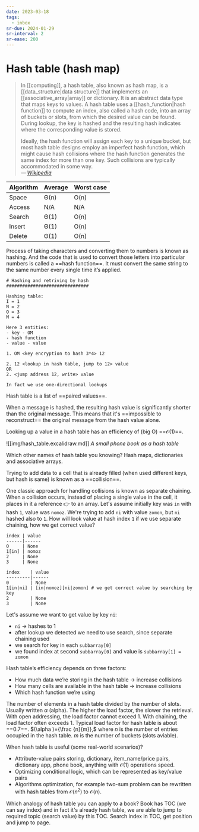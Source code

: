 ```yaml
---
date: 2023-03-18
tags:
  - inbox
sr-due: 2024-01-29
sr-interval: 2
sr-ease: 200
---
```

# Hash table (hash map)

> In [[computing]], a hash table, also known as hash map, is a
> [[data_structure|data structure]] that implements an
> [[associative_array|array]] or dictionary. It is an abstract data type that
> maps keys to values. A hash table uses a [[hash_function|hash function]] to
> compute an index, also called a hash code, into an array of buckets or slots,
> from which the desired value can be found. During lookup, the key is hashed
> and the resulting hash indicates where the corresponding value is stored.
>
> Ideally, the hash function will assign each key to a unique bucket, but most
> hash table designs employ an imperfect hash function, which might cause hash
> collisions where the hash function generates the same index for more than one
> key. Such collisions are typically accommodated in some way.\
> — <cite>[Wikipedia](https://en.wikipedia.org/wiki/Hash_table)</cite>

| Algorithm | Average | Worst case |
| --------- | ------- | ---------- |
| Space     | Θ(n)    | O(n)       |
| Access    | N/A     | N/A        |
| Search    | Θ(1)    | O(n)       |
| Insert    | Θ(1)    | O(n)       |
| Delete    | Θ(1)    | O(n)       |

Process of taking characters and converting them to numbers is known as hashing.
And the code that is used to convert those letters into particular numbers is
called a ==hash function==. It must convert the same string to the same number
every single time it’s applied.
```text
# Hashing and retriving by hash
###############################

Hashing table:
I = 1
N = 2
O = 3
M = 4

Here 3 entities:
- key - OM
- hash function
- value - value

1. OM <key encryption to hash 3*4> 12

2. 12 <lookup in hash table, jump to 12> value
OR
2. <jump address 12, write> value

In fact we use one-directional lookups
```

Hash table is a list of ==paired values==.

When a message is hashed, the resulting hash value is significantly shorter than
the original message. This means that it's ==impossible to reconstruct== the
original message from the hash value alone.

Looking up a value in a hash table has an efficiency of (big O)
==$\mathcal{O}(1)$==.

![[img/hash_table.excalidraw.md]]
_A small phone book as a hash table_

Which other names of hash table you knowing?
&#10;
Hash maps, dictionaries and associative arrays.

Trying to add data to a cell that is already filled (when used different keys,
but hash is same) is known as a ==collision==.

One classic approach for handling collisions is known as separate chaining. When
a collision occurs, instead of placing a single value in the cell, it places in
it a reference 👉 to an array. Let's assume initially key was `in` with hash
`1`, value was `nomoz`. We're trying to add `ni` with value `zomon`, but `ni`
hashed also to `1`. How will look value at hash index `1` if we use separate
chaining, how we get correct value?
```
index | value
------|------
0     | None
1[in] | nomoz
2     | None
3     | None
```
&#10;
```
index    | value
---------|------
0        | None
1[in|ni] | [in|nomoz][ni|zomon] # we get correct value by searching by key
2        | None
3        | None
```
Let's assume we want to get value by key `ni`:
- `ni` → hashes to 1
- after lookup we detected we need to use search, since separate chaining used
- we search for key in each `subbarray[0]`
- we found index at second `subbarray[0]` and value is `subbarray[1] = zomon`

Hash table’s efficiency depends on three factors:
&#10;
- How much data we’re storing in the hash table → increase collisions
- How many cells are available in the hash table → increase collisions
- Which hash function we’re using

The number of elements in a hash table divided by the number of slots. Usually
written $\alpha$ (alpha). The higher the load factor, the slower the retrieval.
With open addressing, the load factor cannot exceed 1. With chaining, the load
factor often exceeds 1. Typical load factor for hash table is about ==$0.7$==.
$(\alpha )={\frac {n}{m}},$ where $n$ is the number of entries occupied in the
hash table. $m$ is the number of buckets (slots aviable).

When hash table is useful (some real-world scenarios)?
&#10;
- Attribute-value pairs storing, dictionary, item_name/price pairs, dictionary
app, phone book, anything with $\mathcal{O}(1)$ operations speed.
- Optimizing conditional logic, which can be represented as key/value pairs
- Algorithms optimization, for example two-sum problem can be rewritten with
hash tables from $\mathcal{O}(n^2)$ to $\mathcal{O}(n)$.

Which analogy of hash table you can apply to a book?
&#10;
Book has TOC (we can say index) and in fact it's already hash table, we are able
to jump to required topic (search value) by this TOC. Search index in TOC, get
position and jump to page.

